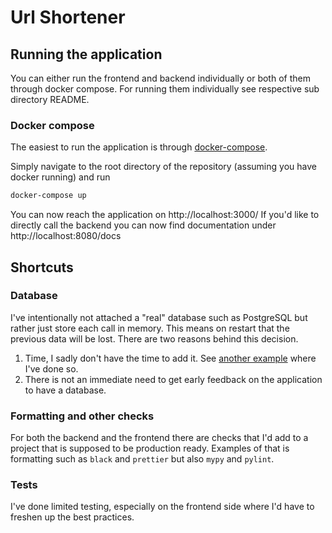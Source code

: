 # Url Shortener

## Running the application

You can either run the frontend and backend individually or both of them through docker compose.
For running them individually see respective sub directory README.

### Docker compose
The easiest to run the application is through [docker-compose](https://docs.docker.com/compose/).

Simply navigate to the root directory of the repository (assuming you have docker running) and run
```bash
docker-compose up
```

You can now reach the application on http://localhost:3000/
If you'd like to directly call the backend you can now find documentation under http://localhost:8080/docs 


## Shortcuts

### Database
I've intentionally not attached a "real" database such as PostgreSQL but rather just store each call in memory. This means on restart that the previous data will be lost. There are two reasons behind this decision.

1. Time, I sadly don't have the time to add it. See [another example](https://github.com/Oscmage/case/blob/main/docker-compose.yml#L22) where I've done so.
2. There is not an immediate need to get early feedback on the application to have a database. 

### Formatting and other checks

For both the backend and the frontend there are checks that I'd add to a project that is supposed to be production ready. Examples of that is formatting such as `black` and `prettier` but also `mypy` and `pylint`.

### Tests

I've done limited testing, especially on the frontend side where I'd have to freshen up the best practices.